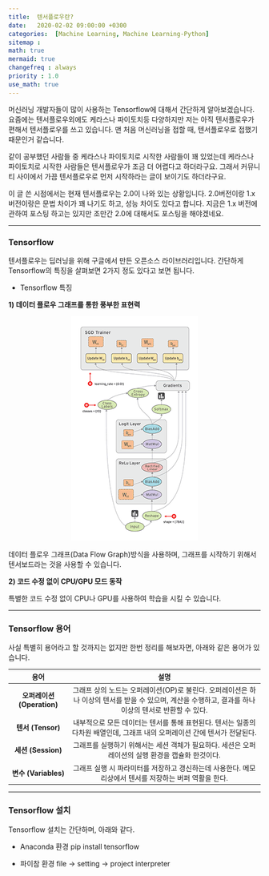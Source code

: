 ```yaml
---
title:  텐서플로우란?
date:   2020-02-02 09:00:00 +0300
categories:  [Machine Learning, Machine Learning-Python]
sitemap :
math: true
mermaid: true
changefreq : always
priority : 1.0
use_math: true
---
```


 
머신러닝 개발자들이 많이 사용하는 Tensorflow에 대해서 간단하게 알아보겠습니다.
요즘에는 텐서플로우외에도 케라스나 파이토치등 다양하지만 저는 아직 텐서플로우가 편해서 텐서플로우를 쓰고 있습니다. 맨 처음 머신러닝을 접할 때, 텐서플로우로 접했기 때문인거 같습니다. 

같이 공부했던 사람들 중 케라스나 파이토치로 시작한 사람들이 꽤 있었는데 케라스나 파이토치로 시작한 사람들은 텐서플로우가 조금 더 어렵다고 하더라구요. 그래서 커뮤니티 사이에서 가끔 텐서플로우로 먼저 시작하라는 글이 보이기도 하더라구요. 

이 글 쓴 시점에서는 현재 텐서플로우는 2.0이 나와 있는 상황입니다. 2.0버전이랑 1.x 버전이랑은 문법 차이가 꽤 나기도 하고, 성능 차이도 있다고 합니다. 지금은 1.x 버전에 관하여 포스팅 하고는 있지만 조만간 2.0에 대해서도 포스팅을 해야겠네요.

---------

### Tensorflow 

텐서플로우는 딥러닝을 위해 구글에서 만든 오픈소스 라이브러리입니다. 간단하게 Tensorflow의 특징을 살펴보면 2가지 정도 있다고 보면 됩니다. 

* Tensorflow 특징

**1) 데이터 플로우 그래프를 통한 풍부한 표현력**

<center><img src="../assets//images/tensorflow1.png" ></center>

데이터 플로우 그래프(Data Flow Graph)방식을 사용하며, 그래프를 시작하기 위해서 텐서보드라는 것을 사용할 수 있습니다.

**2) 코드 수정 없이 CPU/GPU 모드 동작**

특별한 코드 수정 없이 CPU나 GPU를 사용하여 학습을 시킬 수 있습니다. 

---------

### Tensorflow 용어

사실 특별히 용어라고 할 것까지는 없지만 한번 정리를 해보자면, 아래와 같은 용어가 있습니다. 


|  <center>용어</center> |  <center> 설명 </center> | 
|:--------:|:--------:|
|**오퍼레이션 (Operation)**|그래프 상의 노드는 오퍼레이션(OP)로 불린다. 오퍼레이션은 하나 이상의 텐서를 받을 수 있으며, 계산을 수행하고, 결과를 하나 이상의 텐서로 반환할 수 있다. |
|**텐서 (Tensor)**|내부적으로 모든 데이터는 텐서를 통해 표현된다. 텐서는 일종의 다차원 배열인데, 그래프 내의 오퍼레이션 간에 텐서가 전달된다.|
|**세션 (Session)**|그래프를 실행하기 위해서는 세션 객체가 필요하다. 세션은 오퍼레이션의 실행 환경을 캡슐화 한것이다.|
|**변수 (Variables)**|그래프 실행 시 파라미터를 저장하고 갱신하는데 사용한다. 메모리상에서 텐서를 저장하는 버퍼 역활을 한다.|

---------

### Tensorflow 설치 

Tensorflow 설치는 간단하며, 아래와 같다. 

- Anaconda 환경
pip install tensorflow

- 파이참 환경
file → setting → project interpreter

